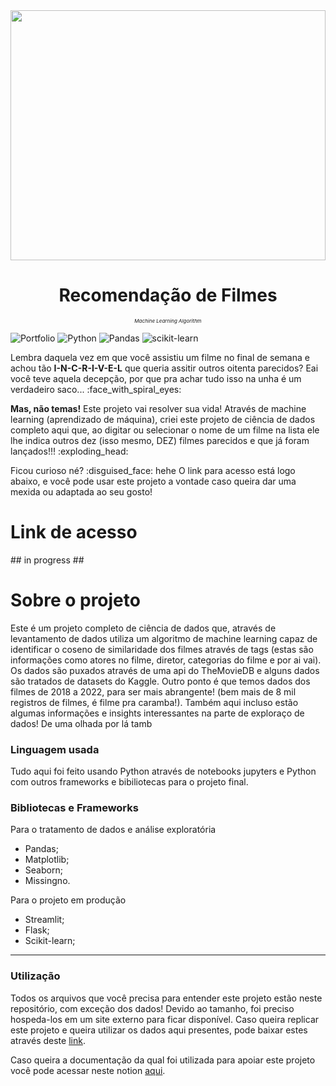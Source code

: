 <div align="center">
<img style="width: 100%; height: 400px;" src="https://images-wixmp-ed30a86b8c4ca887773594c2.wixmp.com/f/5298bac0-b8bf-4c80-af67-725c1272dbb0/debo8je-1dc27c90-c1b7-4d88-ba2e-f5e06dab2cb5.jpg/v1/fill/w_1192,h_670,q_70,strp/2021_movie_posters_by_thekingblader995_debo8je-pre.jpg?token=eyJ0eXAiOiJKV1QiLCJhbGciOiJIUzI1NiJ9.eyJzdWIiOiJ1cm46YXBwOjdlMGQxODg5ODIyNjQzNzNhNWYwZDQxNWVhMGQyNmUwIiwiaXNzIjoidXJuOmFwcDo3ZTBkMTg4OTgyMjY0MzczYTVmMGQ0MTVlYTBkMjZlMCIsIm9iaiI6W1t7ImhlaWdodCI6Ijw9MTA4MCIsInBhdGgiOiJcL2ZcLzUyOThiYWMwLWI4YmYtNGM4MC1hZjY3LTcyNWMxMjcyZGJiMFwvZGVibzhqZS0xZGMyN2M5MC1jMWI3LTRkODgtYmEyZS1mNWUwNmRhYjJjYjUuanBnIiwid2lkdGgiOiI8PTE5MjAifV1dLCJhdWQiOlsidXJuOnNlcnZpY2U6aW1hZ2Uub3BlcmF0aW9ucyJdfQ.Ivry10p0hjCIWNMvcVMQrp-nCwNg2pqHzjqLHSEAASw"/>

<h1>Recomendação de Filmes</h1>
<p style="font-size:8px;"><i>Machine Learning Algorithm</i></p>
</div>

![Portfolio](https://img.shields.io/badge/Portfolio-%23000000.svg?style=for-the-badge&logo=firefox&logoColor=#FF7139)
![Python](https://img.shields.io/badge/python-3670A0?style=for-the-badge&logo=python&logoColor=ffdd54)
![Pandas](https://img.shields.io/badge/pandas-%23150458.svg?style=for-the-badge&logo=pandas&logoColor=white)
![scikit-learn](https://img.shields.io/badge/scikit--learn-%23F7931E.svg?style=for-the-badge&logo=scikit-learn&logoColor=white)
<p> Lembra daquela vez em que você assistiu um filme no final de semana e achou tão <strong>I-N-C-R-I-V-E-L</strong> que queria assitir outros oitenta parecidos? Eai você teve aquela decepção, por que pra achar tudo isso na unha é um verdadeiro saco... :face_with_spiral_eyes:</p>
<p> <strong>Mas, não temas!</strong> Este projeto vai resolver sua vida! Através de machine learning (aprendizado de máquina), criei este projeto de ciência de dados completo aqui que, ao digitar ou selecionar o nome de um filme na lista ele lhe indica outros dez (isso mesmo, DEZ) filmes parecidos e que já foram lançados!!! :exploding_head:<p>

<p> Ficou curioso né? :disguised_face: hehe O link para acesso está logo abaixo, e você pode usar este projeto a vontade caso queira dar uma mexida ou adaptada ao seu gosto!</p>


<h1>Link de acesso</h1>
## in progress ##

<h1>Sobre o projeto</h1>
<p>Este é um projeto completo de ciência de dados que, através de levantamento de dados utiliza um algoritmo de machine learning capaz de identificar o coseno de similaridade dos filmes através de tags (estas são informações como atores no filme, diretor, categorias do filme e por ai vai). Os dados são puxados através de uma api do TheMovieDB e alguns dados são tratados de datasets do Kaggle. Outro ponto é que temos dados dos filmes de 2018 a 2022, para ser mais abrangente! (bem mais de 8 mil registros de filmes, é filme pra caramba!). Também aqui incluso estão algumas informações e insights interessantes na parte de exploraço de dados! De uma olhada por lá tamb</p>
<h3>Linguagem usada</h3>
Tudo aqui foi feito usando Python através de notebooks jupyters e Python com outros frameworks e bibiliotecas para o projeto final.

<h3>Bibliotecas e Frameworks</h3>
Para o tratamento de dados e análise exploratória
<ul>
  <li>Pandas;</li>
  <li>Matplotlib;</li>
  <li>Seaborn;</li>
  <li>Missingno.</li>
</ul>
Para o projeto em produção
<ul>
  <li>Streamlit;</li>
  <li>Flask;</li>
  <li>Scikit-learn;</li>
</ul>
<hr>
<h3>Utilização</h3>
<p>Todos os arquivos que você precisa para entender este projeto estão neste repositório, com exceção dos dados! Devido ao tamanho, foi preciso hospeda-los em um site externo para ficar disponível. Caso queira replicar este projeto e queira utilizar os dados aqui presentes, pode baixar estes através deste <a href="http://www.whitedisplay.com/">link</a>.</p>
<p>Caso queira a documentação da qual foi utilizada para apoiar este projeto você pode acessar neste notion <a href="http://www.whitedisplay.com/">aqui</a>.</p>
